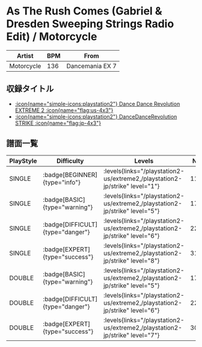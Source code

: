 # As The Rush Comes (Gabriel & Dresden Sweeping Strings Radio Edit) / Motorcycle

|Artist|BPM|From|
|------|---|----|
|Motorcycle|136|Dancemania EX 7|

## 収録タイトル

- [:icon{name="simple-icons:playstation2"} Dance Dance Revolution EXTREME 2 :icon{name="flag:us-4x3"}](/playstation2-us/extreme2)
- [:icon{name="simple-icons:playstation2"} DanceDanceRevolution STRIKE :icon{name="flag:jp-4x3"}](/playstation2-jp/strike)

## 譜面一覧

|PlayStyle|Difficulty|Levels|Notes|Movie|
|---------|----------|------|-----|-----|
|SINGLE| :badge[BEGINNER]{type="info"}| :levels{links="/playstation2-us/extreme2,/playstation2-jp/strike" level="1"}|110/4||
|SINGLE| :badge[BASIC]{type="warning"}| :levels{links="/playstation2-us/extreme2,/playstation2-jp/strike" level="5"}|173/49||
|SINGLE| :badge[DIFFICULT]{type="danger"}| :levels{links="/playstation2-us/extreme2,/playstation2-jp/strike" level="6"}|222/44||
|SINGLE| :badge[EXPERT]{type="success"}| :levels{links="/playstation2-us/extreme2,/playstation2-jp/strike" level="8"}|314/49||
|DOUBLE| :badge[BASIC]{type="warning"}| :levels{links="/playstation2-us/extreme2,/playstation2-jp/strike" level="5"}|170/45||
|DOUBLE| :badge[DIFFICULT]{type="danger"}| :levels{links="/playstation2-us/extreme2,/playstation2-jp/strike" level="6"}|222/44||
|DOUBLE| :badge[EXPERT]{type="success"}| :levels{links="/playstation2-us/extreme2,/playstation2-jp/strike" level="7"}|303/50||
